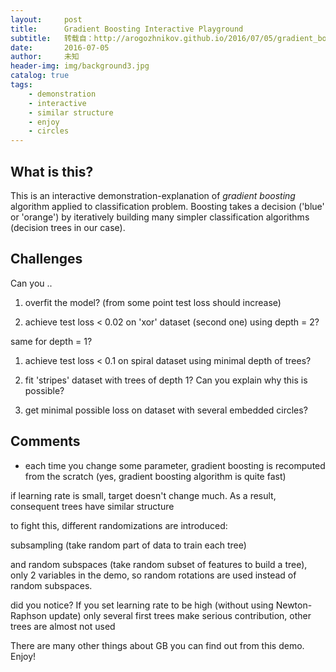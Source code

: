 ```yaml
---
layout:     post
title:      Gradient Boosting Interactive Playground
subtitle:   转载自：http://arogozhnikov.github.io/2016/07/05/gradient_boosting_playground.html
date:       2016-07-05
author:     未知
header-img: img/background3.jpg
catalog: true
tags:
    - demonstration
    - interactive
    - similar structure
    - enjoy
    - circles
---
```


## What is this?


 This is an interactive demonstration-explanation of *gradient boosting* algorithm applied to classification problem.
 Boosting takes a decision ('blue' or 'orange') by iteratively building many simpler classification algorithms
 (decision trees in our case).
 

## Challenges


 Can you ..
 

1. overfit the model? (from some point test loss should increase)

1. achieve test loss < 0.02 on 'xor' dataset (second one) using depth = 2?

same for depth = 1?
 


1. achieve test loss < 0.1 on spiral dataset using minimal depth of trees?

1. fit 'stripes' dataset with trees of depth 1? Can you explain why this is possible?

1. get minimal possible loss on dataset with several embedded circles?


## Comments

- each time you change some parameter, gradient boosting is recomputed from the scratch (yes, gradient boosting algorithm is quite fast)

if learning rate is small, target doesn't change much. As a result, consequent trees have similar structure
 
to fight this, different randomizations are introduced:
 

 subsampling (take random part of data to train each tree)
 

 and random subspaces (take random subset of features to build a tree), only 2 variables in the demo, so random rotations are used instead of random subspaces.
 

did you notice? If you set learning rate to be high (without using Newton-Raphson update)
 only several first trees make serious contribution, other trees are almost not used


 There are many other things about GB you can find out from this demo. Enjoy!
 
